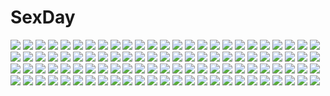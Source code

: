 # SexDay
![](https://konachan.com/image/b0ce7ac45240a3c01b1bf5567e6cbb38/Konachan.com%20-%20281924%20bath%20bathtub%20blonde_hair%20blush%20braids%20breasts%20fate_extra%20fate_%28series%29%20green_eyes%20green_hair%20male%20masak_%28masaki4545%29%20short_hair%20water.jpg)
![](https://konachan.com/jpeg/078b9957ccbe8752abe785fb335dbfa2/Konachan.com%20-%20122026%20breasts%20horns%20ibuki_suika%20japanese_clothes%20masiroke%20nipple_slip%20nipples%20no_bra%20pantyhose%20purple_eyes%20touhou%20white.jpg)
![](https://konachan.com/image/055ba04dfdab175d6013185bd8f3e1ff/Konachan.com%20-%20120782%20all_male%20kagamine_len%20male%20vocaloid.jpg)
![](https://konachan.com/jpeg/20c75dedbdea2db34f86601946f84723/Konachan.com%20-%20110569%20bra%20liong%20original%20popsicle%20purple_eyes%20purple_hair%20thighhighs%20underwear.jpg)
![](https://konachan.com/jpeg/8ba6f269dc80dffd6f01bb763f8b1b7a/Konachan.com%20-%20117017%20black_hair%20cameltoe%20fujimori_kaname%20game_cg%20koikishi_purely_kiss%20long_hair%20panties%20school_uniform%20shidou_mana%20thighhighs%20underwear%20yuuki_hagure.jpg)
![](https://konachan.com/jpeg/32ab43ee2c8f8324c5f4c7bdcaea1e9d/Konachan.com%20-%20223231%20blue_eyes%20blue_hair%20butterfly%20dress%20hikonyaaa%20long_hair%20original%20pointed_ears%20water.jpg)
![](https://konachan.com/image/a583fcb8eb99c84325add5acfaee7c33/Konachan.com%20-%20222613%20aqua_eyes%20black_hair%20blackrabbitsoul%20gloves%20headphones%20luo_tianyi%20vocaloid%20vocaloid_china.jpg)
![](https://konachan.com/jpeg/d8d681b69d26a910e68c9bc194a3ec12/Konachan.com%20-%20238519%20anus%20ass%20blonde_hair%20blush%20censored%20fang%20nopan%20penis%20pussy%20pussy_juice%20rikorin%20school_uniform%20sex%20short_hair%20skirt%20takanashi_hikari%20yellow_eyes.jpg)
![](https://konachan.com/jpeg/879afe9e4b4b1b9afeef2be8598a1d56/Konachan.com%20-%20211546%20blush%20breasts%20choker%20cleavage%20collar%20elbow_gloves%20gloves%20hacka_doll%20hacka_doll_no.2%20headband%20long_hair%20navel%20pink_eyes%20pink_hair%20swordsouls.jpg)
![](https://konachan.com/image/e02cc67bc35d1ab0b8b875aaef030e4c/Konachan.com%20-%20282836%20aqua_hair%20bai_yemeng%20clouds%20drink%20food%20hatsune_miku%20long_hair%20reflection%20sky%20sleeping%20train%20twintails%20vocaloid%20water.jpg)
![](https://konachan.com/jpeg/9a64c8b0f44283143dc4ee2e4cf79172/Konachan.com%20-%2034709%20lucky_star%20tamura_hiyori.jpg)
![](https://konachan.com/jpeg/abe5e0ca2b8b52d1d71ea01048fc2d13/Konachan.com%20-%20244149%202girls%20breasts%20cropped%20long_hair%20misaki_kurehito%20nipples%20no_bra%20pink_hair%20ponytail%20red_hair%20scan.jpg)
![](https://konachan.com/jpeg/e1e8fd17ca6b62ea9dba0b2dac225c80/Konachan.com%20-%2078782%20black_hair%20blonde_hair%20dress%20flandre_scarlet%20gray_hair%20hat%20houjuu_nue%20komeiji_koishi%20red_eyes%20ribbons%20short_hair%20touhou%20vampire%20wings%20yellow_eyes.jpg)
![](https://konachan.com/image/9d2f8e41a38a3c6ef673a2e2b76f2806/Konachan.com%20-%20209276%20barefoot%20chaika_trabant%20hitsugi_no_chaika%20long_hair%20namaniku_atk%20panties%20purple_eyes%20underwear%20white_hair.jpg)
![](https://konachan.com/image/af59830285847b104e2a6c000e26acba/Konachan.com%20-%20151884%202girls%20blush%20bra%20breasts%20choker%20cleavage%20close%20original%20pink_hair%20ponytail%20signed%20toshiki_yui%20twins%20underwear.jpg)
![](https://konachan.com/image/56036909445bb05e7e1a619b92bdac63/Konachan.com%20-%20202522%20black_hair%20forest%20hat%20risutaru%20shameimaru_aya%20short_hair%20skirt%20socks%20touhou%20tree%20wings.jpg)
![](https://konachan.com/image/7f68a8b9e21bf5f91aba71b893b8b373/Konachan.com%20-%20260268%20animal%20animal_ears%20blonde_hair%20bow%20breasts%20brown_eyes%20catgirl%20cleavage%20dress%20fish%20flowers%20jakoujika%20original%20tail%20twintails.jpg)
![](https://konachan.com/jpeg/4bb6000ff1d3ca8fd0e37e9035688749/Konachan.com%20-%20114994%20anal%20black_hair%20breasts%20censored%20cum%20long_hair%20nipples%20original%20pussy%20red_eyes%20sex%20spread_legs%20tentacles%20thighhighs%20torn_clothes%20twintails%20wacchi.jpg)
![](https://konachan.com/jpeg/6baf856283904c03acae365a1bc997b7/Konachan.com%20-%20102869%20all_male%20computer%20male%20tagme%20water.jpg)
![](https://konachan.com/jpeg/fa75af2ca04259419d8622cffc757e3c/Konachan.com%20-%20132780%20black_hair%20blue_eyes%20dracu-riot%21%20food%20game_cg%20gray_hair%20inamura_rio%20long_hair%20mera_azusa%20muririn%20purple_hair%20red_eyes%20school_uniform%20yuzusoft.jpg)
![](https://konachan.com/image/91e2c2a3977b48844b66e708f3eb68ae/Konachan.com%20-%20129456%202girls%20animal_ears%20gd_choco%20hatsune_miku%20long_hair%20parody%20seeu%20skirt%20slam_dunk%20thighhighs%20twintails%20vocaloid%20zettai_ryouiki.jpg)
![](https://konachan.com/image/2e3109a5e7cfa21f78095cc042beb00d/Konachan.com%20-%20254669%20animal%20animal_ears%20boots%20breasts%20choker%20citemer%20cleavage%20dress%20foxgirl%20gloves%20headdress%20long_hair%20pink_eyes%20purple_eyes%20tail%20thighhighs%20watermark.jpg)
![](https://konachan.com/image/e98244cce38b4801b378aa41896f2f94/Konachan.com%20-%20190978%20animal%20bird%20blonde_hair%20hat%20kagamine_len%20kagamine_rin%20male%20pantyhose%20rella%20school_uniform%20short_hair%20skirt%20socks%20vocaloid%20water.jpg)
![](https://konachan.com/jpeg/8a7b17f7d55410ade4bab85bd7c6b1bb/Konachan.com%20-%20286627%20ball%20bikini%20breasts%20cleavage%20clouds%20cropped%20green_eyes%20green_hair%20long_hair%20navel%20original%20sky%20swimsuit%20twintails%20waifu2x%20wristwear%20yuuki_rika.jpg)
![](https://konachan.com/image/8ae7fe52548d2faf871fe670fa9536c4/Konachan.com%20-%20285232%20bikini%20kissshot_acerolaorion_heartunderblade%20monogatari_%28series%29%20nisemonogatari%20oshino_shinobu%20swimsuit%20vector%20watanabe_akio.jpg)
![](https://konachan.com/image/6d9f8f699167bc62d03e7193d2c63ade/Konachan.com%20-%20191968%20crossover%20super_smash_bros.%20tagme%20tagme_%28character%29.jpg)
![](https://konachan.com/image/ffe0e9cdc3d504bfdeea196b03265250/Konachan.com%20-%20130925%20aqua_hair%20blush%20hatsune_miku%20headphones%20long_hair%20purple_eyes%20ricegnat%20skirt%20stars%20tell_your_world_%28vocaloid%29%20thighhighs%20tie%20twintails%20vocaloid.jpg)
![](https://konachan.com/image/a77e7b1d473526b338d2cd4a1505cb39/Konachan.com%20-%20182444%20animal_ears%20blue_eyes%20fang%20foxgirl%20gen_%28genetrix%29%20gray_hair%20multiple_tails%20original%20tail%20wink.jpg)
![](https://konachan.com/image/b178e2b7142d1079379713ac737af2a7/Konachan.com%20-%20154110%20hatsune_miku%20scarf%20snow%20umiko_%28munemiu%29%20vocaloid%20yuki_miku.jpg)
![](https://konachan.com/image/84653e04f354dab73403c15290a5430d/Konachan.com%20-%20138205%20aircraft%20hatsune_miku%20jpeg_artifacts%20monochrome%20skirt%20thighhighs%20twintails%20vocaloid.jpg)
![](https://konachan.com/image/9b43a93aac2bdd0c9f802c66877bd894/Konachan.com%20-%20202844%20autumn%20cropped%20dress%20gray_eyes%20gray_hair%20hatsune_miku%20leaves%20polychromatic%20sishenfan%20tree%20twintails%20vocaloid.jpg)
![](https://konachan.com/image/b01d163999f876b5738ca5901a0919ad/Konachan.com%20-%20155516%20ass%20bow%20bra%20braids%20brown_eyes%20brown_hair%20calendar%20panties%20school_uniform%20tagme%20thighhighs%20underwear%20yuuki_hagure%20zoom_layer.jpg)
![](https://konachan.com/image/9ad6d931d24ec5bc67a713b00bbf11b9/Konachan.com%20-%20159502%20city%20landscape%20original%20scenic%20senko_doki%20sky.jpg)
![](https://konachan.com/jpeg/8da15d6efaf9965b36fc868b85d8879f/Konachan.com%20-%20243943%20anthropomorphism%20barefoot%20blush%20bow%20brown_eyes%20carnelian%20dress%20flowers%20garter%20gray_hair%20kantai_collection%20long_hair%20scan%20see_through.jpg)
![](https://konachan.com/image/efe956f15f0103c5f5ef23134052b44a/Konachan.com%20-%20254091%20black_hair%20blue_eyes%20building%20city%20clouds%20kneehighs%20landscape%20original%20reflection%20scenic%20short_hair%20signed%20skirt%20sky%20sunset%20tie%20umbrella%20water.jpg)
![](https://konachan.com/image/9bb6ca0aa191dd8b60f12578c011e12d/Konachan.com%20-%2034046%20blonde_hair%20blush%20brown_eyes%20doll%20dress%20group%20hat%20hourai%20kneehighs%20komomo_riri%20long_hair%20purple_hair%20ribbons%20short_hair%20sky%20touhou%20vampire%20wings%20witch.jpg)
![](https://konachan.com/image/066ebf148a0606c663e965683c10d819/Konachan.com%20-%2059087%20animal_ears%20black_hair%20blush%20cake%20catgirl%20corset%20couch%20flowers%20food%20japanese_clothes%20kanzaki_miku%20kuroinu%20lolita_fashion%20short_hair%20yukata.jpg)
![](https://konachan.com/image/bcf1da07eb348a9cef5036703a745605/Konachan.com%20-%2065432%20nagato_yuki%20suzumiya_haruhi_no_yuutsu.jpg)
![](https://konachan.com/image/3b5d746f1389d23ccdf78bd733e4a079/Konachan.com%20-%2017287%20air%20feathers%20kamio_misuzu%20key%20ribbons%20wings.jpg)
![](https://konachan.com/image/c60ca33bfb02e364c9f0c16688d17053/Konachan.com%20-%20156699%202girls%20blonde_hair%20bow%20dress%20flandre_scarlet%20flowers%20gray_eyes%20gray_hair%20hat%20kinona_%28kino10%29%20komeiji_koishi%20red_eyes%20touhou%20vampire%20wings.jpg)
![](https://konachan.com/image/430a99406f2fcf82b3702f50384585f4/Konachan.com%20-%20155434%20gray_hair%20inubashiri_momiji%20nekominase%20short_hair%20sword%20touhou%20weapon%20wolfgirl.jpg)
![](https://konachan.com/jpeg/8f98165c6ba335a55ad165eae339e9fe/Konachan.com%20-%20280258%20all_male%20animal%20card_captor_sakura%20clamp%20gray_eyes%20gray_hair%20kero%20long_hair%20male%20moon%20scan%20sky%20wings%20yue.jpg)
![](https://konachan.com/jpeg/3f8387b986e318b747d0bddac5d70956/Konachan.com%20-%20149373%20aete_mushisuru_kimi_to_no_mirai_%7Erelay_broadcast%7E%20alcot%20game_cg%20male%20misaki_souka%20tagme_%28artist%29.jpg)
![](https://konachan.com/image/316a23bc242a5e63ed7a6ad54984f8ae/Konachan.com%20-%20144733%20barefoot%20blue_eyes%20blush%20bra%20breast_hold%20hidan_no_aria%20jeanne_d%27arc_%28hidan_no_aria%29%20kobuichi%20panties%20underwear%20white%20white_hair.jpg)
![](https://konachan.com/jpeg/0aad44f1cc2dc5132ac261bc0cfccbcc/Konachan.com%20-%20203585%20blush%20rindou_saika%20sakuya_tsuitachi%20school_swimsuit%20sena_mitsuki%20skintight%20sukumizu_tabe_houdai%20swimsuit%20tachibana_mei%20waffle%20wet.jpg)
![](https://konachan.com/image/8bca8f83897286e98248dce65321879c/Konachan.com%20-%2072732%20clannad%20furukawa_nagisa%20jpeg_artifacts.jpg)
![](https://konachan.com/jpeg/17e2d27b8087da0555240a1e9d1c6a15/Konachan.com%20-%20227661%20dark_skin%20fate_grand_order%20fate_%28series%29%20melon22%20nitocris_%28fate_grand_order%29.jpg)
![](https://konachan.com/jpeg/53d6239bc896706a42d8bbc937e5efeb/Konachan.com%20-%20163707%20golden_darkness%20momo_velia_deviluke%20to_love_ru%20to_love_ru_darkness.jpg)
![](https://konachan.com/image/1bff68877c35efa9d01f0c48bb824cf8/Konachan.com%20-%2014077%20black_hair%20gloves%20hat%20short_hair%20skintight%20sword%20tagme%20weapon.jpg)
![](https://konachan.com/image/4a0b3299722750d3f19c84c206e44211/Konachan.com%20-%20283922%20animal%20anthropomorphism%20azur_lane%20barefoot%20bird%20breasts%20cameltoe%20cape%20cleavage%20gray_hair%20long_hair%20red_eyes%20see_through%20signed%20swimsuit%20wristwear.jpg)
![](https://konachan.com/image/26a5a19a02b5d6736b4333043da220dc/Konachan.com%20-%2045158%20abhar%20breasts%20cleavage%20deep_blue_sky_%26_pure_white_wings%20dress%20koga_sayoko%20misaki_kurehito%20miyamae_tomoka%20summer_dress%20tagme%20tsuyazaki_kokage.jpg)
![](https://konachan.com/image/05a5933d15af104d06230afe370648f8/Konachan.com%20-%20300877%20animal%20arknights%20baseness%20fish%20long_hair%20skadi_%28arknights%29%20water.jpg)
![](https://konachan.com/image/d9e5e70ca0c89aa68328cd3f92f36e9a/Konachan.com%20-%20114654%20chibi%20gumi%20hatsune_miku%20matryoshka_%28vocaloid%29%20vocaloid.jpg)
![](https://konachan.com/jpeg/0810d2c676cff4fd1cbda1715212cc63/Konachan.com%20-%20257461%20asami_asami%20barefoot%20blue_hair%20blush%20breasts%20censored%20cleavage%20fujisaki_haruka%20game_cg%20handjob%20hibiki_works%20long_hair%20no_bra%20penis%20purple_eyes.jpg)
![](https://konachan.com/image/077cbdd9acf09b69f9abde6b5e351189/Konachan.com%20-%20181732%202girls%20ao_no_mavis%20armor%20braids%20breasts%20building%20city%20cleavage%20original%20pixiv_fantasia%20pointed_ears%20sword%20weapon%20yew5fish.jpg)
![](https://konachan.com/image/7d2be9b8e3667af24cddc725eb6d4ab6/Konachan.com%20-%20214984%20animal%20aqua_eyes%20aqua_hair%20bird%20bow%20breasts%20cleavage%20clouds%20hatsune_miku%20hk_%28zxd0554%29%20jpeg_artifacts%20long_hair%20project_diva%20thighhighs%20vocaloid.jpg)
![](https://konachan.com/image/390d3ec0349c21fc84b4f047e399c0b2/Konachan.com%20-%2053565%20bakemonogatari%20blue_eyes%20long_hair%20monogatari_%28series%29%20purple_hair%20school_uniform%20senjougahara_hitagi%20skirt%20tagme_%28artist%29%20tie.jpg)
![](https://konachan.com/jpeg/61d952afeea509acae78f375cd8248a8/Konachan.com%20-%20197002%20bath%20bathtub%20blue_hair%20blush%20breasts%20censored%20game_cg%20headband%20itou_life%20long_hair%20nipples%20nude%20penis%20purple_eyes%20pussy%20pussy_juice%20water%20wet.jpg)
![](https://konachan.com/image/df76017690ea79bb754aabb50b35b9be/Konachan.com%20-%208140%20nagomi%20tagme.jpg)
![](https://konachan.com/image/9d19da71a7f8a4726209ffdc7f536527/Konachan.com%20-%20192079%20anthropomorphism%20kantai_collection%20makigumo_%28kancolle%29%20sakuranoyukke.jpg)
![](https://konachan.com/image/2d20cdd97fc567abf078e51751b7bffa/Konachan.com%20-%2041232%20clannad%20sakagami_tomoyo.jpg)
![](https://konachan.com/image/7e06f1cf8a889508b97894751357bc5b/Konachan.com%20-%2013958%20artoria_pendragon_%28all%29%20fate_%28series%29%20fate_stay_night%20matou_sakura%20saber%20tohsaka_rin.jpg)
![](https://konachan.com/jpeg/c9f618f193f246a792f4de1ac39a9039/Konachan.com%20-%20198530%207th_dragon_2020%20blue_eyes%20blue_hair%20choker%20hatsune_miku%20long_hair%20lyiet%20polychromatic%20twintails%20vocaloid%20watermark%20white.jpg)
![](https://konachan.com/image/f922c6030fc19f9e9606ee932d11528b/Konachan.com%20-%2047522%20auer%20bunnygirl%20headphones%20reisen_udongein_inaba%20touhou.jpg)
![](https://konachan.com/image/3df301673528e4c721b51e7f16994605/Konachan.com%20-%20252689%20bikini_top%20black_hair%20black_rock_shooter%20blue_eyes%20boots%20building%20city%20kuroi_mato%20long_hair%20polychromatic%20tagme_%28artist%29%20twintails%20watermark%20weapon.jpg)
![](https://konachan.com/image/39cd77aeb92b35f27fecfd0d3bf56636/Konachan.com%20-%2028374%20alice_parade%20cum%20game_cg%20hat%20odoodo_funny%20unisonshift.jpg)
![](https://konachan.com/image/40ceef94c3f21aef3cbcd834e5b688fc/Konachan.com%20-%2075444%20akatsuki_no_goei%20barefoot%20censored%20game_cg%20long_hair%20nikaidoh_reika%20nipples%20red_hair%20sex%20syangrila%20tomose_shunsaku.jpg)
![](https://konachan.com/image/8604d2be735e8ff26779e60f7297d0ed/Konachan.com%20-%20128251%202girls%20blush%20braids%20cirno%20hat%20hong_meiling%20morino_hon%20touhou.jpg)
![](https://konachan.com/image/4a6313026c120524e8df96cb6b2d89ae/Konachan.com%20-%20157865%20breasts%20green_eyes%20green_hair%20kochiya_sanae%20miyakouji%20nipples%20nude%20touhou%20towel.jpg)
![](https://konachan.com/jpeg/bf310d659cdf1032449f428e66d0f4b4/Konachan.com%20-%20239389%20cape%20cat_smile%20chibi%20dress%20emilia_%28re%3Azero%29%20gray_hair%20neps-l%20puck%20purple_eyes%20re%3Azero_kara_hajimeru_isekai_seikatsu%20signed%20thighhighs.jpg)
![](https://konachan.com/jpeg/cf6b14ef6ef7b5b9329546eef148eda4/Konachan.com%20-%20294143%20aqua_eyes%20breasts%20brown_hair%20fall_into...%20kazato_akina%20mofukofusukaya%20navel%20nipples%20nude%20pussy%20spread_legs%20third-party_edit%20uncensored.jpg)
![](https://konachan.com/image/33841cbc20512b8a2e012b851949a4ed/Konachan.com%20-%20267737%20anthropomorphism%20azur_lane%20breasts%20garter_belt%20gloves%20gray_hair%20long_hair%20luse_maonang%20orange_eyes%20skintight%20stockings%20thighhighs%20uniform%20white.jpg)
![](https://konachan.com/jpeg/c867fedc1403c81b334025e26b9f198f/Konachan.com%20-%20273515%20aqua_eyes%20bed%20brown_hair%20bunny%20dress%20hoodie%20long_hair%20mochizuki_shiina%20nopan%20original%20ponytail%20summer_dress%20teddy_bear%20wink.jpg)
![](https://konachan.com/image/790113c7925ac7d5b5148747315a65ea/Konachan.com%20-%20302354%20bai_yemeng%20breasts%20cherry%20cleavage%20food%20fruit%20goth-loli%20lolita_fashion%20niliu_chahui%20nopan%20original%20red_eyes%20tokisaki_mio%20white_hair%20wink.jpg)
![](https://konachan.com/image/83854b0b3b800dffc445b3599b105685/Konachan.com%20-%20240377%20allenes%20blonde_hair%20gun%20long_hair%20original%20purple_eyes%20school_uniform%20skirt%20thighhighs%20upskirt%20weapon.jpg)
![](https://konachan.com/image/7f74431bc167930d90008627726a448c/Konachan.com%20-%20262663%20ass%20bloomers%20close%20gym_uniform%20original%20panties%20retumihari%20underwear.jpg)
![](https://konachan.com/jpeg/65e6c562c8c1371794d09c834fb48b7e/Konachan.com%20-%2034348%20louise_fran%C3%A7oise_le_blanc_de_la_valli%C3%A8re%20shakugan_no_shana%20shana%20white%20zero_no_tsukaima.jpg)
![](https://konachan.com/jpeg/10deb62faba28e3178858823a501c664/Konachan.com%20-%20272131%202girls%20barefoot%20blonde_hair%20building%20clouds%20fire%20flandre_scarlet%20gray_hair%20red_eyes%20remilia_scarlet%20ryosios%20short_hair%20skirt%20skull%20sky%20touhou%20vampire.jpg)
![](https://konachan.com/jpeg/01f39c6444745babb011313f01656935/Konachan.com%20-%209120%20duplicate%20hiiragi_tsukasa%20lucky_star.jpg)
![](https://konachan.com/image/55f8e5cfcdae63977009bfb32aea38cf/Konachan.com%20-%20166424%20abe_nana%20animal_ears%20blush%20breasts%20brown_hair%20bunnygirl%20clouds%20dress%20fuugetsu_makoto%20idolmaster%20ponytail%20robot%20short_hair%20thighhighs%20wink.jpg)
![](https://konachan.com/image/3a422c617e1ea0111e9378b73bbb0bf1/Konachan.com%20-%20206083%20animal%20barefoot%20bottle_miku%20bow%20fish%20hatsune_miku%20lf%20ribbons%20school_uniform%20twintails%20underwater%20vocaloid%20water.jpg)
![](https://konachan.com/jpeg/8e556ea57aef77767b3dfb771f45c810/Konachan.com%20-%20182852%202girls%20azuki_azusa%20hentai_ouji_to_warawanai_neko%20kantoku%20school_swimsuit%20swimsuit%20thighhighs%20third-party_edit%20tsutsukakushi_tsukiko.jpg)
![](https://konachan.com/image/67f44d49527e63b316d55f5cbb101071/Konachan.com%20-%20101447%20aquaplus%20kusakabe_yuki%20leaf%20maid%20nakamura_takeshi%20to_heart%20to_heart_2%20to_heart_2_dungeon_travelers.jpg)
![](https://konachan.com/image/ba9bc05373a3273bf48a63ad7e451605/Konachan.com%20-%20291837%20admiral_graf_spee_%28azur_lane%29%20anthropomorphism%20autumn%20azur_lane%20deutschland_%28azur_lane%29%20gothic%20joker_%28tomakin524%29%20long_hair%20pantyhose%20short_hair.jpg)
![](https://konachan.com/jpeg/814f2f89a5857deb266c4284de703b11/Konachan.com%20-%20181730%20animal%20blueman%20cape%20original%20pixiv_fantasia%20red_hair%20skull%20snake%20sword%20weapon%20white_hair%20yellow_eyes.jpg)
![](https://konachan.com/jpeg/a6147db74bbdbe4932387647cd21de8c/Konachan.com%20-%20291918%20autumn%20azur_lane%20blonde_hair%20blue_eyes%20blush%20clouds%20drink%20leaves%20long_hair%20moon%20night%20onsen%20red_eyes%20sake%20sky%20stars%20towel%20twintails%20water%20white_hair.jpg)
![](https://konachan.com/jpeg/d3e8ed2ce601858c137b22e011a08426/Konachan.com%20-%20239689%20animal%20animal_ears%20blush%20book%20bunny_ears%20bunnygirl%20cat%20collar%20flowers%20gray_hair%20hat%20long_hair%20nou%20red_eyes%20rose%20shorts%20tail%20thighhighs%20watermark.jpg)
![](https://konachan.com/jpeg/c7e03ed312fe0d50d9dc46617b4335d9/Konachan.com%20-%20126004%20atelier_totori%20fire%20gray_hair%20hat%20long_hair%20staff%20totooria_helmold%20yasunao.jpg)
![](https://konachan.com/image/b939241097353c813b58eeaa74bf644c/Konachan.com%20-%2015095%20fushigi_no_umi_no_nadia%20nadia.jpg)
![](https://konachan.com/jpeg/69db9689bfe63aadb5834329ba6d9d86/Konachan.com%20-%20147212%20bed%20blush%20breasts%20cameltoe%20chikotam%20game_cg%20koiiro_marriage%20long_hair%20luriastis_t_mikuriya%20marmalade%20navel%20nipples%20pussy_juice%20wet.jpg)
![](https://konachan.com/image/810716bc67a3254cfb2964ea73c01161/Konachan.com%20-%2014732%20blue_eyes%20blue_hair%20bow_%28weapon%29%20long_hair%20pointed_ears%20weapon%20ys.jpg)
![](https://konachan.com/image/b7016aaf57a1941c298b8fe90d3e10d0/Konachan.com%20-%20202858%20aino_minako%20hino_rei%20kino_makoto%20miyuli%20mizuno_ami%20moon%20night%20parody%20sailor_mars%20sailor_mercury%20sailor_moon%20sailor_venus%20signed%20stars%20tsukino_usagi.jpg)
![](https://konachan.com/jpeg/6fd81331873c4fef17b8ea1d34a5db3b/Konachan.com%20-%20147108%20black_rock_shooter%20dekomori_sanae%20group%20male%20nibutani_shinka%20parody%20school_uniform%20sunyukun%20takanashi_rikka%20thighhighs%20togashi_yuuta%20tsuyuri_kumin.jpg)
![](https://konachan.com/image/b6d8eaa4a187fa8e3ea6d2c2fe2931cc/Konachan.com%20-%20129336%20blue_eyes%20blush%20breasts%20brown_hair%20cleavage%20gloves%20headdress%20jpeg_artifacts%20long_hair%20nanbu_kaguya%20srx61800%20sword%20thighhighs%20weapon%20white.jpg)
![](https://konachan.com/jpeg/032e70e063cbf7d7f746000202e3c250/Konachan.com%20-%20210658%20aliasing%20black_hair%20blue_eyes%20crystal_dew_world%20headphones%20japanese_clothes%20kirino_kasumu%20long_hair%20suishou_shizuku%20watermark%20yukata.jpg)
![](https://konachan.com/image/9acc07d270b76e483c02cbe1e35cace1/Konachan.com%20-%20261763%20aqua_eyes%20aqua_hair%20hatsune_miku%20long_hair%20lpip%20skirt%20thighhighs%20twintails%20vocaloid%20zettai_ryouiki.jpg)
![](https://konachan.com/image/7ffde5cb99c8f36ebfbb0f9112e3e94a/Konachan.com%20-%2096863%20asu_no_yoichi%20flowers%20glasses%20green_hair%20ikaruga_chihaya%20school_uniform%20tie.jpg)
![](https://konachan.com/jpeg/e66894bcd501e1acce239ceaa19419e4/Konachan.com%20-%20242185%20amagi_yukiko%20brown_eyes%20brown_hair%20close%20headband%20kneehighs%20long_hair%20miura_naoko%20persona%20persona_4%20realistic%20school_uniform%20skirt.jpg)
![](https://konachan.com/image/9fd429f43958b2f9de972c402911a41d/Konachan.com%20-%206403%20animal_ears%20blonde_hair%20collar%20dress%20green_eyes%20panties%20socks%20tagme%20underwear.jpg)
![](https://konachan.com/image/aa1cb679b59ecc3c3496ab6ed3a12739/Konachan.com%20-%2088604%20dress%20flowers%20gloves%20megurine_luka%20pink_hair%20vocaloid.jpg)
